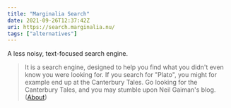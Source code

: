 ```yaml
---
title: "Marginalia Search"
date: 2021-09-26T12:37:42Z
uri: https://search.marginalia.nu/
tags: ["alternatives"]
---
```


A less noisy, text-focused search engine.

> It is a search engine, designed to help you find what you didn't even know you were looking for. If you search for "Plato", you might for example end up at the Canterbury Tales. Go looking for the Canterbury Tales, and you may stumble upon Neil Gaiman's blog. ([About](https://memex.marginalia.nu/projects/edge/about.gmi))
